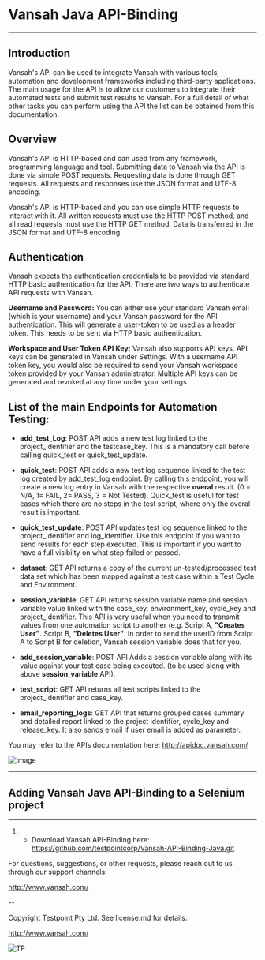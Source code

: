 # Vansah Java API-Binding
---------
## Introduction

Vansah's API can be used to integrate Vansah with various tools, automation and development frameworks including third-party applications. The main usage for the API is to allow our customers to integrate their automated tests and submit test results to Vansah. For a full detail of what other tasks you can perform using the API the list can be obtained from this documentation.



## Overview
Vansah's API is HTTP-based and can used from any framework, programming language and tool. Submitting data to Vansah via the API is done via simple POST requests. Requesting data is done through GET requests. All requests and responses use the JSON format and UTF-8 encoding.

Vansah's API is HTTP-based and you can use simple HTTP requests to interact with it. All written requests must use the HTTP POST method, and all read requests must use the HTTP GET method. Data is transferred in the JSON format and UTF-8 encoding.



## Authentication
Vansah expects the authentication credentials to be provided via standard HTTP basic authentication for the API. There are two ways to authenticate API requests with Vansah.

**Username and Password:** You can either use your standard Vansah email (which is your username) and your Vansah password for the API authentication. This will generate a user-token to be used as a header token. This needs to be sent via HTTP basic authentication.

**Workspace and User Token API Key:** Vansah also supports API keys. API keys can be generated in Vansah under Settings. With a username API token key, you would also be required to send your Vansah workspace token provided by your Vansah administrator. Multiple API keys can be generated and revoked at any time under your settings.




## List of the main Endpoints for Automation Testing:


- **add_test_Log**: POST API adds a new test log linked to the project_identifier and the testcase_key. This is a mandatory call before calling quick_test or quick_test_update. 

- **quick_test**: POST API adds a new test log sequence linked to the test log created by add_test_log endpoint. By calling this endpoint, you will create a new log entry in Vansah with the respective **overal** result. (0 = N/A, 1= FAIL, 2= PASS, 3 = Not Tested). Quick_test is useful for test cases which there are no steps in the test script, where only the overal result is important. 

- **quick_test_update**: POST API updates test log sequence linked to the project_identifier and log_identifier. Use this endpoint if you want to send results for each step executed. This is important if you want to have a full visibilty on what step failed or passed.

- **dataset**: GET API returns a copy of the current un-tested/processed test data set which has been mapped against a test case within a Test Cycle and Environment.

- **session_variable**: GET API returns session variable name and session variable value linked with the case_key, environment_key, cycle_key and project_identifier. This API is very useful when you need to transmit values from one automation script to another (e.g. Script A, **"Creates User"**. Script B, **"Deletes User"**. In order to send the userID from Script A to Script B for deletion, Vansah session variable does that for you.

- **add_session_variable**: POST API Adds a session variable along with its value against your test case being executed. (to be used along with above **session_variable** API). 

- **test_script**: GET API returns all test scripts linked to the project_identifier and case_key. 

- **email_reporting_logs**: GET API that returns grouped cases summary and detailed report linked to the project identifier, cycle_key and release_key. It also sends email if user email is added as parameter. 


You may refer to the APIs documentation here: http://apidoc.vansah.com/


![image](https://user-images.githubusercontent.com/30623282/112942783-61571000-917c-11eb-9f01-31048e211e0d.png)


------------
## Adding Vansah Java API-Binding to a Selenium project
--------

1) - Download Vansah API-Binding here: https://github.com/testpointcorp/Vansah-API-Binding-Java.git










For questions, suggestions, or other requests, please reach out to us through our support channels:

http://www.vansah.com/

-- 

Copyright Testpoint Pty Ltd. See license.md for details.

http://www.vansah.com/

![TP](https://user-images.githubusercontent.com/30623282/112829492-f0145000-90dc-11eb-902d-7d1b4a3d0e22.png)
